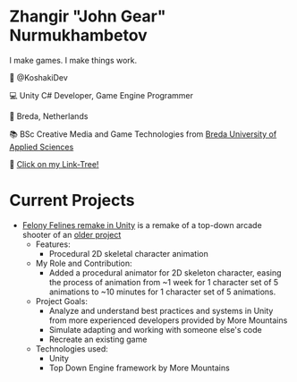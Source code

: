 # Zhangir "John Gear" Nurmukhambetov

I make games. I make things work. 

👤 @KoshakiDev

💻 Unity C# Developer, Game Engine Programmer

📍 Breda, Netherlands

📚 BSc Creative Media and Game Technologies from [Breda University of Applied Sciences](https://www.buas.nl/opleidingen/bachelor-creative-media-and-game-technologies)

🌳 [Click on my Link-Tree!](https://linktr.ee/koshakidev)

# Current Projects

- [Felony Felines remake in Unity](https://github.com/KoshakiDev/FelonyFelinesUnity) is a remake of a top-down arcade shooter of an [older project](https://koshakidev.itch.io/felonyfelines)
  - Features:
    - Procedural 2D skeletal character animation
  - My Role and Contribution:
    - Added a procedural animator for 2D skeleton character, easing the process of animation from ~1 week for 1 character set of 5 animations to ~10 minutes for 1 character set of 5 animations.
  - Project Goals:
    - Analyze and understand best practices and systems in Unity from more experienced developers provided by More Mountains
    - Simulate adapting and working with someone else's code
    - Recreate an existing game
  - Technologies used:
    - Unity
    - Top Down Engine framework by More Mountains
